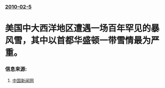 ### [2010-02-5](/news/2010/02/5/index.md)

##### 
#  美国中大西洋地区遭遇一场百年罕见的暴风雪，其中以首都华盛顿一带雪情最为严重。 




### 信息来源:

1. [中国新闻网](http://www.chinanews.com.cn/tp/news/2010/02-07/2112946.shtml)
